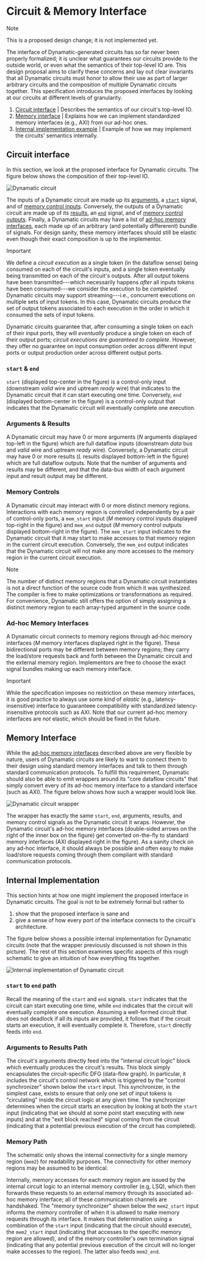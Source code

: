 # Circuit & Memory Interface

> [!NOTE]
> This is a proposed design change; it is not implemented yet.

The interface of Dynamatic-generated circuits has so far never been properly formalized; it is unclear what guarantees our circuits provide to the outside world, or even what the semantics of their top-level IO are. This design proposal aims to clarify these concerns and lay out clear invariants that all Dynamatic circuits must honor to allow their use as part of larger arbitrary circuits and the composition of multiple Dynamatic circuits together. This specification introduces the proposed interfaces by looking at our circuits at different levels of granularity.

1. [Circuit interface](#circuit-interface) | Describes the semantics of our circuit's top-level IO.
2. [Memory interface](#memory-interface) | Explains how we can implement standardized memory interfaces (e.g., AXI) from our ad-hoc ones.
3. [Internal implementation example](#internal-implementation) | Example of how we may implement the circuits' semantics internally.

## Circuit interface

In this section, we look at the proposed interface for Dynamatic circuits. The figure below shows the composition of their top-level IO.

![Dynamatic circuit](Figures/circuit_opaque.svg)

The inputs of a Dynamatic circuit are made up its [arguments](#arguments--results), a [`start`](#start--end) signal, and of [memory control inputs](#memory-controls). Conversely, the outputs of a Dynamatic circuit are made up of its [results](#arguments--results), an [`end`](#start--end) signal, and of [memory control outputs](#memory-controls). Finally, a Dynamatic circuits may have a list of [ad-hoc memory interfaces](#ad-hoc-memory-interfaces), each made up of an arbitrary (and potentially differerent) bundle of signals. For design sanity, these memory interfaces should still be elastic even though their exact composition is up to the implementor.

> [!IMPORTANT]
> We define a *circuit execution* as a single token (in the dataflow sense) being consumed on each of the circuit's inputs, and a single token eventually being transmitted on each of the circuit's outputs. After all output tokens have been transmitted---which necessarily happens *after* all inputs tokens have been consumed---we consider the execution to be *completed*. Dynamatic circuits may support streaming---i.e., concurrent executions on multiple sets of input tokens. In this case, Dynamatic circuits produce the set of output tokens associated to each execution in the order in which it consumed the sets of input tokens.
>
> Dynamatic circuits guarantee that, after consuming a single token on each of their input ports, they will *eventually* produce a single token on each of their output ports; *circuit executions are guaranteed to complete*. However, they offer no guarantee on input consumption order across different input ports or output production order across different output ports.

### `start` & `end`

`start` (displayed top-center in the figure) is a control-only input (downstream *valid* wire and uptream *ready* wire) that indicates to the Dynamatic circuit that it can start executing one time. Conversely, `end` (displayed bottom-center in the figure) is a control-only output that indicates that the Dynamatic circuit will eventually complete one execution.

### Arguments & Results

A Dynamatic circuit may have 0 or more arguments ($N$ arguments displayed top-left in the figure) which are full dataflow inputs (downstream *data* bus and *valid* wire and uptream *ready* wire). Conversely, a Dynamatic circuit may have 0 or more results ($L$ results displayed bottom-left in the figure) which are full dataflow outputs. Note that the number of arguments and results may be different, and that the data-bus width of each argument input and result output may be different.

### Memory Controls

A Dynamatic circuit may interact with 0 or more distinct memory regions. Interactions with each memory region is controlled independently by a pair of control-only ports, a `mem_start` input ($M$ memory control inputs displayed top-right in the figure) and `mem_end` output ($M$ memory control outputs displayed bottom-right in the figure). The `mem_start` input indicates to the Dynamatic circuit that it may start to make accesses to that memory region in the current circuit execution. Conversely, the `mem_end` output indicates that the Dynamatic circuit will not make any more accesses to the memory region in the current circuit execution.

> [!NOTE]
> The number of distinct memory regions that a Dynamatic circuit instantiates is not a direct function of the source code from which it was synthesized. The compiler is free to make optimizations or transformations as required. For convenience, Dynamatic still offers the option of simply assigning a distinct memory region to each array-typed argument in the source code.

### Ad-hoc Memory Interfaces

A Dynamatic circuit connects to memory regions through ad-hoc memory interfaces ($M$ memory interfaces displayed right in the figure). These bidirectional ports may be different between memory regions; they carry the load/store requests back and forth between the Dynamatic circuit and the external memory region. Implementors are free to choose the exact signal bundles making up each memory interface.

> [!IMPORTANT]
> While the specification imposes no restriction on these memory interfaces, it is good practice to always use some kind of *elastic* (e.g., latency-insensitive) interface to guaranteee compatibility with standardized latency-insensitive protocols such as AXI. Note that our current ad-hoc memory interfaces are *not* elastic, which should be fixed in the future.

## Memory Interface

While the [ad-hoc memory interfaces](#ad-hoc-memory-interfaces) described above are very flexible by nature, users of Dynamatic circuits are likely to want to connect them to their design using standard memory interfaces and talk to them through standard communication protocols. To fulfill this requirement, Dynamatic should also be able to emit wrappers around its "core dataflow circuits" that simply convert every of its ad-hoc memory interface to a standard interface (such as AXI). The figure below shows how such a wrapper would look like.

![Dynamatic circuit wrapper](Figures/circuit_wrapper.svg)

The wrapper has exactly the same `start`, `end`, arguments, results, and memory control signals as the Dynamatic circuit it wraps. However, the Dynamatic circuit's ad-hoc memory interfaces (double-sided arrows on the right of the inner box on the figure) get converted on-the-fly to standard memory interfaces (AXI displayed right in the figure). As a sanity check on any ad-hoc interface, it should always be possible and often easy to make load/store requests coming through them compliant with standard communication protocols.

## Internal Implementation

This section hints at how one might implement the proposed interface in Dynamatic circuits. The goal is not to be extremely formal but rather to

1. show that the proposed interface is sane and
2. give a sense of how every port of the interface connects to the circuit's architecture.

The figure below shows a possible internal implementation for Dynamatic circuits (note that the wrapper previously discussed is not shown in this picture). The rest of this section examines specific aspects of this rough schematic to give an intuition of how everything fits together.

![Internal implementation of Dynamatic circuit](Figures/circuit_transparent.svg)

### `start` to `end` path

Recall the meaning of the `start` and `end` signals. `start` indicates that the circuit can start executing one time, while `end` indicates that the circuit will eventually complete one execution. Assuming a well-formed circuit that does not deadlock if all its inputs are provided, it follows that if the circuit starts an execution, it will eventually complete it. Therefore, `start` directly feeds into `end`.

### Arguments to Results Path

The circuit's arguments directly feed into the "internal circuit logic" block which eventually produces the circuit's results. This block simply encapsulates the circuit-specific DFG (data-flow graph). In particular, it includes the circuit's control network which is triggered by the "control synchronizer" shown below the `start` input. This synchronizer, in the simplest case, exists to ensure that only one set of input tokens is "circulating" inside the circuit logic at any given time. The synchronizer determines when the circuit starts an execution by looking at both the `start` input (indicating that we should at some point start executing with new inputs) and at the "exit block reached" signal coming from the circuit (indicating that a potential previous execution of the circuit has completed).

### Memory Path

The schematic only shows the internal connectivity for a single memory region (`mem2`) for readability purposes. The connectivity for other memory regions may be assumed to be identical.

Internally, memory accesses for each memory region are issued by the internal circuit logic to an internal memory controller (e.g, LSQ), which then forwards these requests to an external memory through its associated ad-hoc memory interface; all of these communication channels are handshaked. The "memory synchronizer" shown below the `mem2_start` input informs the memory controller of when it is allowed to make memory requests through its interface. It makes that determination using a combination of the `start` input (indicating that the circuit should execute), the `mem2_start` input (indicating that accesses to the specific memory region are allowed), and of the memory controller's own termination signal (indicating that any potential previous execution of the circuit will no longer make accesses to the region). The latter also feeds `mem2_end`.

